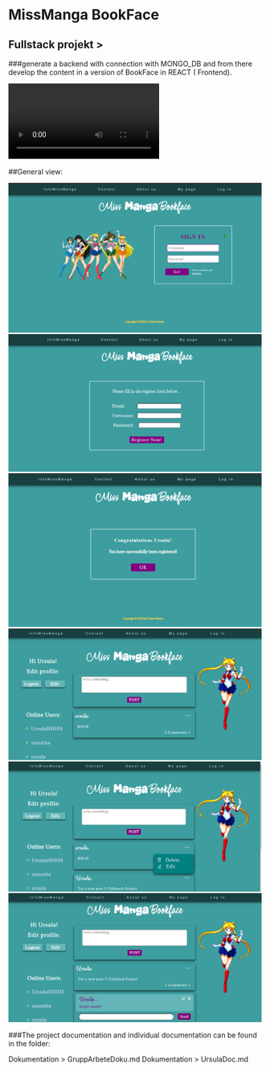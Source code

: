 # MissManga BookFace
## Fullstack projekt > 
###generate a backend with connection with MONGO_DB and from there develop the content in a version of BookFace in REACT ( Frontend).

![](Dokumentation/Miss_Manga.mp4)

##General view:

![](Dokumentation/imgDoku/demo1.png)
![](Dokumentation/imgDoku/demo2.png)
![](Dokumentation/imgDoku/demo3.png)
![](Dokumentation/imgDoku/demo4.png)
![](Dokumentation/imgDoku/demo5.png)
![](Dokumentation/imgDoku/demo6.png)




###The project documentation and individual documentation can be found in the folder:

Dokumentation > GruppArbeteDoku.md
Dokumentation > UrsulaDoc.md





